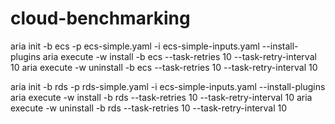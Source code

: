 # cloud-benchmarking
aria init -b ecs -p ecs-simple.yaml -i ecs-simple-inputs.yaml --install-plugins
aria execute -w install -b ecs --task-retries 10 --task-retry-interval 10
aria execute -w uninstall -b ecs --task-retries 10 --task-retry-interval 10

aria init -b rds -p rds-simple.yaml -i ecs-simple-inputs.yaml --install-plugins
aria execute -w install -b rds --task-retries 10 --task-retry-interval 10
aria execute -w uninstall -b rds --task-retries 10 --task-retry-interval 10
